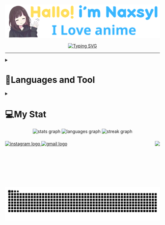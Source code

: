 <p align="center"><a href="https://github.com/Naxsyl"><img width=580px alt="Hello, I'm Naxsyl. I Love Anime" src="img/banner.png" /></a></p>

<p align="center">
<a href="https://git.io/typing-svg"><img src="https://readme-typing-svg.herokuapp.com?font=Fira+Code&weight=600&size=22&pause=1000&center=true&vCenter=true&random=false&width=435&lines=Newbie+Programmer;Back-end+web+and+app+developer;Learn+Something+Interesting" alt="Typing SVG" /></a>
</p>
<hr>
<details>
  <summary><h1 align="left">🧰Languages and Tool</h1></summary>
<hr>


<h4 align="left">Languages</h4>

###

<div align="left">
  <img src="https://cdn.jsdelivr.net/gh/devicons/devicon/icons/html5/html5-original.svg" height="40" alt="html5 logo"  />
  <img width="12" />
  <img src="https://cdn.jsdelivr.net/gh/devicons/devicon/icons/css3/css3-original.svg" height="40" alt="css3 logo"  />
  <img width="12" />
  <img src="https://cdn.jsdelivr.net/gh/devicons/devicon/icons/javascript/javascript-original.svg" height="40" alt="javascript logo"  />
  <img width="12" />
  <img src="https://cdn.jsdelivr.net/gh/devicons/devicon/icons/php/php-original.svg" height="40" alt="php logo"  />
  <img width="12" />
  <img src="https://cdn.jsdelivr.net/gh/devicons/devicon/icons/mysql/mysql-original.svg" height="40" alt="mysql logo"  />
</div>

###

<h4 align="left">Tool Front-End</h4>

###

<div align="left">
  <img src="https://cdn.jsdelivr.net/gh/devicons/devicon/icons/bootstrap/bootstrap-original.svg" height="40" alt="bootstrap logo"  />
  <img width="12" />
  <img src="https://cdn.simpleicons.org/tailwindcss/06B6D4" height="40" alt="tailwindcss logo"  />
  <img width="12" />
  <img src="https://cdn.simpleicons.org/react/61DAFB" height="40" alt="react logo"  />
  <img width="12" />
  <img src="https://cdn.simpleicons.org/sass/CC6699" height="40" alt="sass logo"  />
</div>

###

<h4 align="left">Tool Back-End</h4>

###

<div align="left">
  <img src="https://cdn.simpleicons.org/laravel/FF2D20" height="40" alt="laravel logo"  />
  <img width="12" />
  <img src="https://cdn.jsdelivr.net/gh/devicons/devicon/icons/codeigniter/codeigniter-plain.svg" height="40" alt="codeigniter logo"  />
  <img width="12" />
  <img src="https://cdn.simpleicons.org/nodedotjs/339933" height="40" alt="nodejs logo"  />
  <img width="12" />
  <img src="https://cdn.jsdelivr.net/gh/devicons/devicon/icons/nextjs/nextjs-original.svg" height="40" alt="nextjs logo"  />
</div>

###
</details>

<details>
  <summary><h1 align="left">💻My Stat</h1></summary>
<hr>


<br>

<!--START_SECTION:waka-->
![Code Time](http://img.shields.io/badge/Code%20Time-544%20hrs%201%20min-blue)

![Profile Views](http://img.shields.io/badge/Profile%20Views-3-blue)

**🐱 My GitHub Data** 

> 📦 189.8 kB Used in GitHub's Storage 
 > 
> 🏆 14 Contributions in the Year 2025
 > 
> 🚫 Not Opted to Hire
 > 
> 📜 19 Public Repositories 
 > 
> 🔑 4 Private Repositories 
 > 
**I'm a Night 🦉** 

```text
🌞 Morning                17 commits          ████░░░░░░░░░░░░░░░░░░░░░   15.60 % 
🌆 Daytime                28 commits          ██████░░░░░░░░░░░░░░░░░░░   25.69 % 
🌃 Evening                30 commits          ███████░░░░░░░░░░░░░░░░░░   27.52 % 
🌙 Night                  34 commits          ████████░░░░░░░░░░░░░░░░░   31.19 % 
```
📅 **I'm Most Productive on Tuesday** 

```text
Monday                   6 commits           █░░░░░░░░░░░░░░░░░░░░░░░░   05.50 % 
Tuesday                  27 commits          ██████░░░░░░░░░░░░░░░░░░░   24.77 % 
Wednesday                16 commits          ████░░░░░░░░░░░░░░░░░░░░░   14.68 % 
Thursday                 23 commits          █████░░░░░░░░░░░░░░░░░░░░   21.10 % 
Friday                   11 commits          ███░░░░░░░░░░░░░░░░░░░░░░   10.09 % 
Saturday                 17 commits          ████░░░░░░░░░░░░░░░░░░░░░   15.60 % 
Sunday                   9 commits           ██░░░░░░░░░░░░░░░░░░░░░░░   08.26 % 
```


📊 **This Week I Spent My Time On** 

```text
💬 Programming Languages: 
Python                   6 hrs 3 mins        ███████████████░░░░░░░░░░   59.99 % 
TypeScript               1 hr 57 mins        █████░░░░░░░░░░░░░░░░░░░░   19.43 % 
PHP                      1 hr 41 mins        ████░░░░░░░░░░░░░░░░░░░░░   16.72 % 
YAML                     10 mins             ░░░░░░░░░░░░░░░░░░░░░░░░░   01.75 % 
JSON                     7 mins              ░░░░░░░░░░░░░░░░░░░░░░░░░   01.30 % 

🔥 Editors: 
VS Code                  10 hrs 5 mins       █████████████████████████   100.00 % 

🐱‍💻 Projects: 
XII-RPL                  4 hrs 23 mins       ███████████░░░░░░░░░░░░░░   43.47 % 
belajarshadcn            2 hrs 48 mins       ███████░░░░░░░░░░░░░░░░░░   27.85 % 
tugas 10                 1 hr 31 mins        ████░░░░░░░░░░░░░░░░░░░░░   15.20 % 
laundry                  55 mins             ██░░░░░░░░░░░░░░░░░░░░░░░   09.20 % 
belajarlaravel           25 mins             █░░░░░░░░░░░░░░░░░░░░░░░░   04.28 % 

💻 Operating System: 
Windows                  10 hrs 5 mins       █████████████████████████   100.00 % 
```


 Last Updated on 13/09/2025 15:08:31 UTC
<!--END_SECTION:waka-->
</details>

<div align="center" >
  <img src="https://github-readme-stats.vercel.app/api?username=naxsyl&hide_title=false&hide_rank=false&show_icons=true&include_all_commits=true&count_private=true&disable_animations=false&theme=dracula&locale=en&hide_border=false&order=1" height="150" alt="stats graph" /> 
  <img src="https://github-readme-stats.vercel.app/api/top-langs?username=naxsyl&locale=en&hide_title=false&layout=compact&card_width=320&langs_count=5&theme=dracula&hide_border=false&order=2" height="150" alt="languages graph" />
  <img src="https://streak-stats.demolab.com?user=naxsyl&locale=en&mode=daily&theme=dracula&hide_border=false&border_radius=5&order=3" height="150" alt="streak graph"  />
</div>

###

<img align="right" height="150" src="https://i.imgflip.com/65efzo.gif"  />

###

  

###
<div align="left">
  <a href="https://www.instagram.com/nass.rill/" target="_blank">
    <img src="https://img.shields.io/static/v1?message=Instagram&logo=instagram&label=&color=E4405F&logoColor=white&labelColor=&style=for-the-badge" height="35" alt="instagram logo"  />
  </a>
  <a href="mailto:naxsyl79@gmail.com" target="_blank">
    <img src="https://img.shields.io/static/v1?message=Send%20Gmail&logo=gmail&label=&color=D14836&logoColor=white&labelColor=&style=for-the-badge" height="35" alt="gmail logo"  />
  </a>
</div>

###

<br clear="both">

<img src="https://raw.githubusercontent.com/naxsyl/naxsyl/output/snake.svg" alt="Snake animation" />

###

